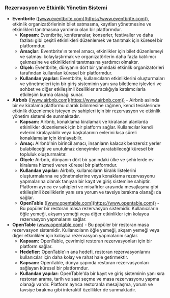 ### Rezervasyon ve Etkinlik Yönetim Sistemi
- **Eventbrite** ([www.eventbrite.com](https://www.eventbrite.com)), etkinlik organizatörlerinin bilet satmasına, kayıtları yönetmesine ve etkinlikleri tanıtmasına yardımcı olan bir platformdur.
    - **Kapsam:** Eventbrite, konferanslar, konserler, festivaller ve daha fazlası gibi çeşitli etkinlikleri düzenlemek ve tanıtmak için küresel bir platformdur.
    - **Amaçlar:** Eventbrite'ın temel amacı, etkinlikler için bilet düzenlemeyi ve satmayı kolaylaştırmak ve organizatörlerin daha fazla katılımcı çekmesine ve etkinliklerini tanıtmasına 
      yardımcı olmaktır.
    - **Ölçek:** Eventbrite, dünyanın dört bir yanındaki etkinlik organizatörleri tarafından kullanılan küresel bir platformdur.
    - **Kullanılan yapılar:** Eventbrite, kullanıcıların etkinliklerini oluşturmaları ve yönetmeleri için bir giriş sisteminin yanı sıra biletleme işlevleri ve sohbet ve diğer etkileşimli 
      özellikler aracılığıyla katılımcılarla etkileşim kurma olanağı sunar.
- **Airbnb** ([www.airbnb.com](https://www.airbnb.com)) - Airbnb aslında bir ev kiralama platformu olarak bilinmesine rağmen, kendi tesislerinde etkinlik düzenlemek isteyen ev sahipleri için bir rezervasyon ve etkinlik yönetim sistemi de sunmaktadır.
    - **Kapsam:** Airbnb, konaklama kiralamak ve kiralanan alanlarda etkinlikler düzenlemek için bir platform sağlar. Kullanıcılar kendi evlerini kiralayabilir veya başkalarının evlerini 
        kısa süreli konaklamalar için kiralayabilir.
    - **Amaç:** Airbnb'nin birincil amacı, insanların kalacak benzersiz yerler bulabileceği ve unutulmaz deneyimler yaratabileceği küresel bir topluluk oluşturmaktır.
    - **Ölçek:** Airbnb, dünyanın dört bir yanındaki ülke ve şehirlerde ev kiralama hizmeti veren küresel bir platformdur.
    - **Kullanılan yapılar:** Airbnb, kullanıcıların kiralık listelerini oluşturmalarına ve yönetmelerine veya konaklama rezervasyonu yapmalarına olanak tanıyan bir kayıt ve giriş 
        sistemine sahiptir. Platform ayrıca ev sahipleri ve misafirler arasında mesajlaşma gibi etkileşimli özelliklerin yanı sıra yorum ve tavsiye bırakma olanağı da sağlar.
    - **OpenTable** ([www.opentable.com](https://www.opentable.com)) - Bu popüler bir restoran masa rezervasyon sistemidir. Kullanıcıların öğle yemeği, akşam yemeği veya diğer etkinlikler 
        için kolayca rezervasyon yapmalarını sağlar.
- **OpenTable** (www.opentable.com) - Bu popüler bir restoran masa rezervasyon sistemidir. Kullanıcıların öğle yemeği, akşam yemeği veya diğer etkinlikler için kolayca rezervasyon yapmalarını sağlar.
     - **Kapsam:** OpenTable, çevrimiçi restoran rezervasyonları için bir platform sağlar.
     - **Hedefler:** OpenTable'ın ana hedefi, restoran rezervasyonlarını kullanıcılar için daha kolay ve rahat hale getirmektir.
     - **Kapsam:** OpenTable, dünya çapında restoran rezervasyonları sağlayan küresel bir platformdur.
     - **Kullanılan yapılar:** OpenTable'da bir kayıt ve giriş sisteminin yanı sıra restoran arama, tarih ve saat seçme ve masa rezervasyonu yapma olanağı vardır. Platform ayrıca 
         restoranla mesajlaşma, yorum ve tavsiye bırakma gibi interaktif özellikler de sunmaktadır.
